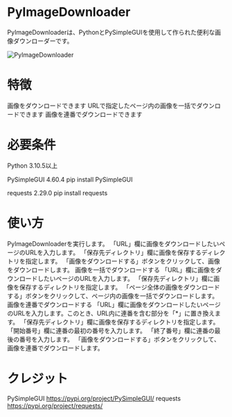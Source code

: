 # PyImageDownloader

PyImageDownloaderは、PythonとPySimpleGUIを使用して作られた便利な画像ダウンローダーです。


![PyImageDownloader](https://user-images.githubusercontent.com/124559210/236590781-a2266cd0-68dc-4dd6-be44-f6104e7d919d.jpg)

# 特徴
画像をダウンロードできます
URLで指定したページ内の画像を一括でダウンロードできます
画像を連番でダウンロードできます

# 必要条件
Python 3.10.5以上

PySimpleGUI 4.60.4
    pip install PySimpleGUI

requests 2.29.0
    pip install requests



# 使い方
PyImageDownloaderを実行します。
「URL」欄に画像をダウンロードしたいページのURLを入力します。
「保存先ディレクトリ」欄に画像を保存するディレクトリを指定します。
「画像をダウンロードする」ボタンをクリックして、画像をダウンロードします。
画像を一括でダウンロードする
「URL」欄に画像をダウンロードしたいページのURLを入力します。
「保存先ディレクトリ」欄に画像を保存するディレクトリを指定します。
「ページ全体の画像をダウンロードする」ボタンをクリックして、ページ内の画像を一括でダウンロードします。
画像を連番でダウンロードする
「URL」欄に画像をダウンロードしたいページのURLを入力します。このとき、URL内に連番を含む部分を「*」に置き換えます。
「保存先ディレクトリ」欄に画像を保存するディレクトリを指定します。
「開始番号」欄に連番の最初の番号を入力します。
「終了番号」欄に連番の最後の番号を入力します。
「画像をダウンロードする」ボタンをクリックして、画像を連番でダウンロードします。

# クレジット
PySimpleGUI
https://pypi.org/project/PySimpleGUI/
requests
https://pypi.org/project/requests/
